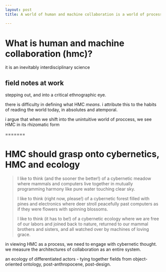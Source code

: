 ```yaml
---
layout: post
title: A world of human and machine collaboration is a world of processes

---
```


# What is human and machine collaboration (hmc)? 

it is an inevitably interdisciplinary science

## field notes at work 

stepping out, and into a critical ethnographic eye. 

there is difficulty in defining what HMC *means*. i attribute this to the habits of reading the world today, in absolutes and atemporal. 

i argue that when we shift into the unintuitive world of proccess, we see HMC in its rhizomatic form 

=======

# HMC should grasp onto cybernetics, HMC and ecology 

> I like to think (and
> the sooner the better!)
> of a cybernetic meadow
> where mammals and computers
> live together in mutually
> programming harmony
> like pure water
> touching clear sky.
> 
> I like to think
> (right now, please!)
> of a cybernetic forest
> filled with pines and electronics
> where deer stroll peacefully
> past computers
> as if they were flowers
> with spinning blossoms.
> 
> I like to think
> (it has to be!)
> of a cybernetic ecology
> where we are free of our labors
> and joined back to nature,
> returned to our mammal
> brothers and sisters,
> and all watched over
> by machines of loving grace.


in viewing HMC as a process, we need to engage with cybernetic thought. we measure the architectures of collaboration as an entire system. 

an ecology of differentiated actors - tying together fields from object-oriented ontology, post-anthropocene, post-design.

